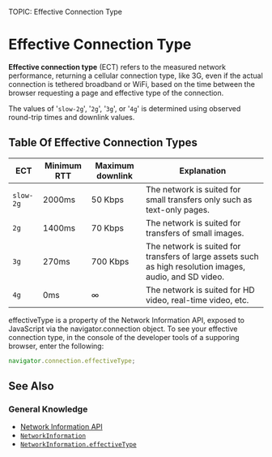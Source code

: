 TOPIC: Effective Connection Type

# Effective Connection Type

**Effective connection type** (ECT) refers to the measured network performance, returning a  cellular
connection type, like 3G, even if the actual connection is tethered broadband or WiFi, based on the
time between the browser requesting a page and effective type of the connection.

The values of  '`slow-2g`', '`2g`', '`3g`', or '`4g`' is determined using observed round-trip times
and downlink values.

## Table Of Effective Connection Types

| ECT | Minimum RTT | Maximum downlink | Explanation |
| -- | -- | -- | --|
|`slow-2g`|2000ms|50 Kbps|The network is suited for small transfers only such as text-only pages.|
| `2g` | 1400ms | 70 Kbps | The network is suited for transfers of small images. |
|`3g`|270ms|700 Kbps|The network is suited for transfers of large assets such as high resolution images, audio, and SD video. |
| `4g` | 0ms | ∞ | The network is suited for HD video, real-time video, etc. |

effectiveType is a property of the Network Information API, exposed to JavaScript via
the navigator.connection object. To see your effective connection type, in the console of the
developer tools of a supporing browser, enter the following:

```javascript
navigator.connection.effectiveType;
```

## See Also

### General Knowledge

- [Network Information API](https://developer.mozilla.org/en-US/docs/Web/API/Network_Information_API)
- [`NetworkInformation`](https://developer.mozilla.org/en-US/docs/Web/API/NetworkInformation)
- [`NetworkInformation.effectiveType`](https://developer.mozilla.org/en-US/docs/Web/API/NetworkInformation/effectiveType)
